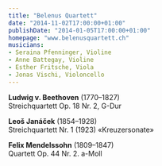 ```yaml
---
title: "Belenus Quartett"
date: "2014-11-02T17:00:00+01:00"
publishDate: "2014-01-05T17:00:00+01:00"
homepage: "www.belenusquartett.ch"
musicians:
- Seraina Pfenninger, Violine 
- Anne Battegay, Violine 
- Esther Fritsche, Viola 
- Jonas Vischi, Violoncello
---
```


__Ludwig v. Beethoven__ (1770–1827)   
Streichquartett Op. 18 Nr. 2, G-Dur 

__Leoš Janáček__ (1854–1928)   
Streichquartett Nr. 1 (1923) «Kreuzersonate»

__Felix Mendelssohn__ (1809–1847)  
Quartett Op. 44 Nr. 2. a-Moll

